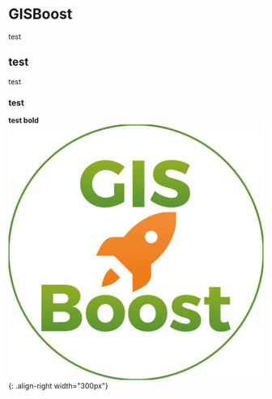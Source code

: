 # GISBoost
test
## test
test
### test
**test bold**
![image](/assets/img/logo_h.png){: .align-right width="300px"}
